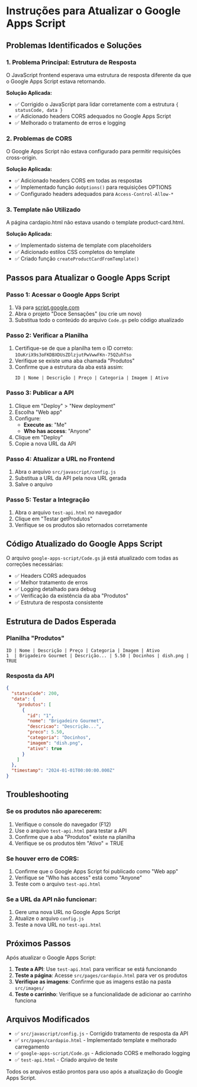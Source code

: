 # Instruções para Atualizar o Google Apps Script

## Problemas Identificados e Soluções

### 1. **Problema Principal: Estrutura de Resposta**
O JavaScript frontend esperava uma estrutura de resposta diferente da que o Google Apps Script estava retornando.

**Solução Aplicada:**
- ✅ Corrigido o JavaScript para lidar corretamente com a estrutura `{ statusCode, data }`
- ✅ Adicionado headers CORS adequados no Google Apps Script
- ✅ Melhorado o tratamento de erros e logging

### 2. **Problemas de CORS**
O Google Apps Script não estava configurado para permitir requisições cross-origin.

**Solução Aplicada:**
- ✅ Adicionado headers CORS em todas as respostas
- ✅ Implementado função `doOptions()` para requisições OPTIONS
- ✅ Configurado headers adequados para `Access-Control-Allow-*`

### 3. **Template não Utilizado**
A página cardapio.html não estava usando o template product-card.html.

**Solução Aplicada:**
- ✅ Implementado sistema de template com placeholders
- ✅ Adicionado estilos CSS completos do template
- ✅ Criado função `createProductCardFromTemplate()`

## Passos para Atualizar o Google Apps Script

### Passo 1: Acessar o Google Apps Script
1. Vá para [script.google.com](https://script.google.com)
2. Abra o projeto "Doce Sensações" (ou crie um novo)
3. Substitua todo o conteúdo do arquivo `Code.gs` pelo código atualizado

### Passo 2: Verificar a Planilha
1. Certifique-se de que a planilha tem o ID correto: `1OuKriX9s3oFKDBXDUsZDlzjutPwVwwFKn-75QZuhTso`
2. Verifique se existe uma aba chamada "Produtos"
3. Confirme que a estrutura da aba está assim:
   ```
   ID | Nome | Descrição | Preço | Categoria | Imagem | Ativo
   ```

### Passo 3: Publicar a API
1. Clique em "Deploy" > "New deployment"
2. Escolha "Web app"
3. Configure:
   - **Execute as**: "Me"
   - **Who has access**: "Anyone"
4. Clique em "Deploy"
5. Copie a nova URL da API

### Passo 4: Atualizar a URL no Frontend
1. Abra o arquivo `src/javascript/config.js`
2. Substitua a URL da API pela nova URL gerada
3. Salve o arquivo

### Passo 5: Testar a Integração
1. Abra o arquivo `test-api.html` no navegador
2. Clique em "Testar getProdutos"
3. Verifique se os produtos são retornados corretamente

## Código Atualizado do Google Apps Script

O arquivo `google-apps-script/Code.gs` já está atualizado com todas as correções necessárias:

- ✅ Headers CORS adequados
- ✅ Melhor tratamento de erros
- ✅ Logging detalhado para debug
- ✅ Verificação da existência da aba "Produtos"
- ✅ Estrutura de resposta consistente

## Estrutura de Dados Esperada

### Planilha "Produtos"
```
ID | Nome | Descrição | Preço | Categoria | Imagem | Ativo
1  | Brigadeiro Gourmet | Descrição... | 5.50 | Docinhos | dish.png | TRUE
```

### Resposta da API
```json
{
  "statusCode": 200,
  "data": {
    "produtos": [
      {
        "id": "1",
        "nome": "Brigadeiro Gourmet",
        "descricao": "Descrição...",
        "preco": 5.50,
        "categoria": "Docinhos",
        "imagem": "dish.png",
        "ativo": true
      }
    ]
  },
  "timestamp": "2024-01-01T00:00:00.000Z"
}
```

## Troubleshooting

### Se os produtos não aparecerem:
1. Verifique o console do navegador (F12)
2. Use o arquivo `test-api.html` para testar a API
3. Confirme que a aba "Produtos" existe na planilha
4. Verifique se os produtos têm "Ativo" = TRUE

### Se houver erro de CORS:
1. Confirme que o Google Apps Script foi publicado como "Web app"
2. Verifique se "Who has access" está como "Anyone"
3. Teste com o arquivo `test-api.html`

### Se a URL da API não funcionar:
1. Gere uma nova URL no Google Apps Script
2. Atualize o arquivo `config.js`
3. Teste a nova URL no `test-api.html`

## Próximos Passos

Após atualizar o Google Apps Script:

1. **Teste a API**: Use `test-api.html` para verificar se está funcionando
2. **Teste a página**: Acesse `src/pages/cardapio.html` para ver os produtos
3. **Verifique as imagens**: Confirme que as imagens estão na pasta `src/images/`
4. **Teste o carrinho**: Verifique se a funcionalidade de adicionar ao carrinho funciona

## Arquivos Modificados

- ✅ `src/javascript/config.js` - Corrigido tratamento de resposta da API
- ✅ `src/pages/cardapio.html` - Implementado template e melhorado carregamento
- ✅ `google-apps-script/Code.gs` - Adicionado CORS e melhorado logging
- ✅ `test-api.html` - Criado arquivo de teste

Todos os arquivos estão prontos para uso após a atualização do Google Apps Script. 